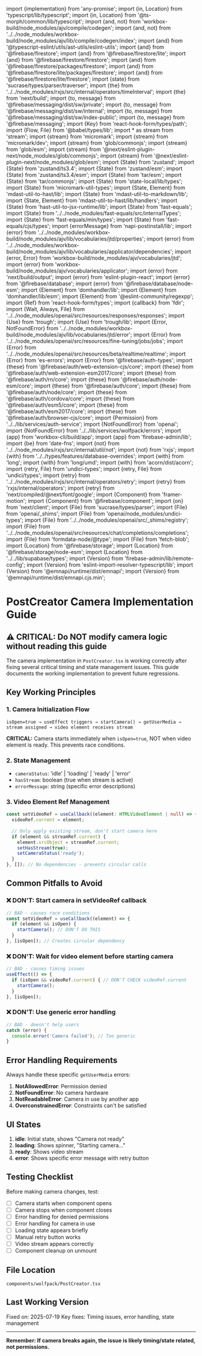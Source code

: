 import {implementation} from 'any-promise';
import {in, Location} from 'typescript/lib/typescript';
import {in, Location} from '@ts-morph/common/lib/typescript';
import {and, not} from 'workbox-build/node_modules/ajv/compile/codegen';
import {and, not} from '../../node_modules/workbox-build/node_modules/ajv/lib/compile/codegen/index';
import {and} from '@typescript-eslint/utils/ast-utils/eslint-utils';
import {and} from '@firebase/firestore';
import {and} from '@firebase/firestore/lite';
import {and} from '@firebase/firestore/firestore';
import {and} from '@firebase/firestore/packages/firestore';
import {and} from '@firebase/firestore/lite/packages/firestore';
import {and} from '@firebase/firestore/lite/firestore';
import {state} from 'sucrase/types/parser/traverser';
import {the} from '../../node_modules/rxjs/src/internal/operators/timeInterval';
import {the} from 'next/build';
import {to, message} from '@firebase/messaging/dist/sw/private';
import {to, message} from '@firebase/messaging/dist/sw/internal';
import {to, message} from '@firebase/messaging/dist/sw/index-public';
import {to, message} from '@firebase/messaging';
import {Key} from 'react-hook-form/types/path';
import {Flow, File} from '@babel/types/lib';
import * as stream from 'stream';
import {stream} from 'micromark';
import {stream} from 'micromark/dev';
import {stream} from 'glob/commonjs';
import {stream} from 'glob/esm';
import {stream} from '@next/eslint-plugin-next/node_modules/glob/commonjs';
import {stream} from '@next/eslint-plugin-next/node_modules/glob/esm';
import {State} from 'zustand';
import {State} from 'zustand/ts3.4';
import {State} from 'zustand/esm';
import {State} from 'zustand/ts3.4/esm';
import {State} from 'tar/esm';
import {State} from 'tar/commonjs';
import {State} from 'state-local/lib/types';
import {State} from 'micromark-util-types';
import {State, Element} from 'mdast-util-to-hast/lib';
import {State} from 'mdast-util-to-markdown/lib';
import {State, Element} from 'mdast-util-to-hast/lib/handlers';
import {State} from 'hast-util-to-jsx-runtime/lib';
import {State} from 'fast-equals';
import {State} from '../../node_modules/fast-equals/src/internalTypes';
import {State} from 'fast-equals/min/types';
import {State} from 'fast-equals/cjs/types';
import {errorMessage} from 'napi-postinstall/lib';
import {error} from '../../node_modules/workbox-build/node_modules/ajv/lib/vocabularies/jtd/properties';
import {error} from '../../node_modules/workbox-build/node_modules/ajv/lib/vocabularies/applicator/dependencies';
import {error, Error} from 'workbox-build/node_modules/ajv/vocabularies/jtd';
import {error} from 'workbox-build/node_modules/ajv/vocabularies/applicator';
import {error} from 'next/build/output';
import {error} from 'eslint-plugin-react';
import {error} from '@firebase/database';
import {error} from '@firebase/database/node-esm';
import {Element} from 'domhandler/lib';
import {Element} from 'domhandler/lib/esm';
import {Element} from '@eslint-community/regexpp';
import {Ref} from 'react-hook-form/types';
import {callback} from 'fdir';
import {Wait, Always, File} from '../../node_modules/openai/src/resources/responses/responses';
import {Use} from 'trough';
import {Use} from 'trough/lib';
import {Error, NotFoundError} from '../../node_modules/workbox-build/node_modules/ajv/lib/vocabularies/jtd/error';
import {Error} from '../../node_modules/openai/src/resources/fine-tuning/jobs/jobs';
import {Error} from '../../node_modules/openai/src/resources/beta/realtime/realtime';
import {Error} from 'es-errors';
import {Error} from '@firebase/auth-types';
import {these} from '@firebase/auth/web-extension-cjs/core';
import {these} from '@firebase/auth/web-extension-esm2017/core';
import {these} from '@firebase/auth/rn/core';
import {these} from '@firebase/auth/node-esm/core';
import {these} from '@firebase/auth/core';
import {these} from '@firebase/auth/node/core';
import {these} from '@firebase/auth/cordova/core';
import {these} from '@firebase/auth/esm5/core';
import {these} from '@firebase/auth/esm2017/core';
import {these} from '@firebase/auth/browser-cjs/core';
import {Permission} from '../../lib/services/auth-service';
import {NotFoundError} from 'openai';
import {NotFoundError} from '../../lib/services/wolfpack/errors';
import {app} from 'workbox-cli/build/app';
import {app} from 'firebase-admin/lib';
import {be} from 'date-fns';
import {not} from '../../node_modules/rxjs/src/internal/util/not';
import {not} from 'rxjs';
import {with} from '../../types/features/database-overrides';
import {with} from 'long';
import {with} from 'long/umd';
import {with} from 'acorn/dist/acorn';
import {retry, File} from 'undici-types';
import {retry, File} from 'undici/types';
import {retry} from '../../node_modules/rxjs/src/internal/operators/retry';
import {retry} from 'rxjs/internal/operators';
import {retry} from 'next/compiled/@next/font/google';
import {Component} from 'framer-motion';
import {Component} from '@firebase/component';
import {on} from 'next/client';
import {File} from 'sucrase/types/parser';
import {File} from 'openai/_shims';
import {File} from 'openai/node_modules/undici-types';
import {File} from '../../node_modules/openai/src/_shims/registry';
import {File} from '../../node_modules/openai/src/resources/chat/completions/completions';
import {File} from 'formdata-node/@type';
import {File} from 'fetch-blob';
import {Location} from '@firebase/storage';
import {Location} from '@firebase/storage/node-esm';
import {Location} from '../../lib/supabase/types';
import {Version} from 'firebase-admin/lib/remote-config';
import {Version} from 'eslint-import-resolver-typescript/lib';
import {Version} from '@emnapi/runtime/dist/emnapi';
import {Version} from '@emnapi/runtime/dist/emnapi.cjs.min';

# PostCreator Camera Implementation Guide

## ⚠️ CRITICAL: Do NOT modify camera logic without reading this guide

The camera implementation in `PostCreator.tsx` is working correctly after fixing several critical timing and state management issues. This guide documents the working implementation to prevent future regressions.

## Key Working Principles

### 1. Camera Initialization Flow

```
isOpen=true → useEffect triggers → startCamera() → getUserMedia → stream assigned → video element receives stream
```

**CRITICAL:** Camera starts immediately when `isOpen=true`, NOT when video element is ready. This prevents race conditions.

### 2. State Management

- `cameraStatus`: 'idle' | 'loading' | 'ready' | 'error'
- `hasStream`: boolean (true when stream is active)
- `errorMessage`: string (specific error descriptions)

### 3. Video Element Ref Management

```typescript
const setVideoRef = useCallback((element: HTMLVideoElement | null) => {
  videoRef.current = element;
  
  // Only apply existing stream, don't start camera here
  if (element && streamRef.current) {
    element.srcObject = streamRef.current;
    setHasStream(true);
    setCameraStatus('ready');
  }
}, []); // No dependencies - prevents circular calls
```

## Common Pitfalls to Avoid

### ❌ DON'T: Start camera in setVideoRef callback

```typescript
// BAD - causes race conditions
const setVideoRef = useCallback((element) => {
  if (element && isOpen) {
    startCamera(); // DON'T DO THIS
  }
}, [isOpen]); // Creates circular dependency
```

### ❌ DON'T: Wait for video element before starting camera

```typescript
// BAD - causes timing issues
useEffect(() => {
  if (isOpen && videoRef.current) { // DON'T CHECK videoRef.current
    startCamera();
  }
}, [isOpen]);
```

### ❌ DON'T: Use generic error handling

```typescript
// BAD - doesn't help users
catch (error) {
  console.error('Camera failed'); // Too generic
}
```

## Error Handling Requirements

Always handle these specific `getUserMedia` errors:

1. **NotAllowedError**: Permission denied
2. **NotFoundError**: No camera hardware
3. **NotReadableError**: Camera in use by another app
4. **OverconstrainedError**: Constraints can't be satisfied

## UI States

1. **idle**: Initial state, shows "Camera not ready"
2. **loading**: Shows spinner, "Starting camera..."
3. **ready**: Shows video stream
4. **error**: Shows specific error message with retry button

## Testing Checklist

Before making camera changes, test:

- [ ] Camera starts when component opens
- [ ] Camera stops when component closes
- [ ] Error handling for denied permissions
- [ ] Error handling for camera in use
- [ ] Loading state appears briefly
- [ ] Manual retry button works
- [ ] Video stream appears correctly
- [ ] Component cleanup on unmount

## File Location

`components/wolfpack/PostCreator.tsx`

## Last Working Version

Fixed on: 2025-07-19
Key fixes: Timing issues, error handling, state management

---

**Remember: If camera breaks again, the issue is likely timing/state related, not permissions.**
